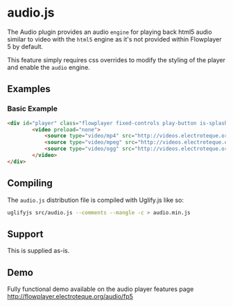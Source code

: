 audio.js
============

The Audio plugin provides an audio `engine` for playing back html5 audio similar to video with the `html5` engine as it's not provided within Flowplayer 5 by default.

This feature simply requires css overrides to modify the styling of the player and enable the `audio` engine.



Examples
--------

### Basic Example

```html
<div id="player" class="flowplayer fixed-controls play-button is-splash is-audio" data-engine="audio" data-embed="false">
        <video preload="none">
            <source type="video/mp4" src="http://videos.electroteque.org/audio/Rakim.m4a">
            <source type="video/mpeg" src="http://videos.electroteque.org/audio/Rakim.mp3">
            <source type="video/ogg" src="http://videos.electroteque.org/audio/Rakim.ogg">
        </video>
</div>
```

Compiling
------------

The `audio.js` distribution file is compiled with Uglify.js like so:

```bash
uglifyjs src/audio.js --comments --mangle -c > audio.min.js
```

Support
--------

This is supplied as-is.

Demo
------------

Fully functional demo available on the audio player features page http://flowplayer.electroteque.org/audio/fp5
